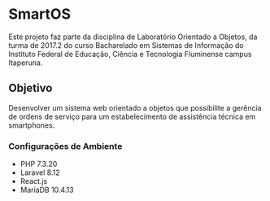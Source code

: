 # SmartOS
Este projeto faz parte da disciplina de Laboratório Orientado a Objetos, da turma de 2017.2 do curso Bacharelado em Sistemas de Informação do Instituto Federal de Educação, Ciência e Tecnologia Fluminense campus Itaperuna.
## Objetivo
Desenvolver um sistema web orientado a objetos que possibilite a gerência de ordens de serviço para um estabelecimento de assistência técnica em smartphones.

### Configurações de Ambiente
- PHP 7.3.20
- Laravel 8.12
- React.js 
- MariaDB 10.4.13

